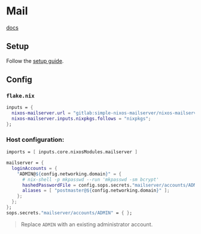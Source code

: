 # Mail

[docs](https://nixos-mailserver.readthedocs.io/en/latest/index.html)

## Setup

Follow the [setup guide](https://nixos-mailserver.readthedocs.io/en/nixos-24.05/setup-guide.html#setup-dns-a-record-for-server).

## Config

### `flake.nix`

```nix
inputs = {
  nixos-mailserver.url = "gitlab:simple-nixos-mailserver/nixos-mailserver";
  nixos-mailserver.inputs.nixpkgs.follows = "nixpkgs";
};
```

### Host configuration:

```nix
imports = [ inputs.core.nixosModules.mailserver ]

mailserver = {
  loginAccounts = {
    "ADMIN@${config.networking.domain}" = {
      # nix-shell -p mkpasswd --run 'mkpasswd -sm bcrypt'
      hashedPasswordFile = config.sops.secrets."mailserver/accounts/ADMIN".path;
      aliases = [ "postmaster@${config.networking.domain}" ];
    };
  };
};
sops.secrets."mailserver/accounts/ADMIN" = { };
```

> Replace `ADMIN` with an existing administrator account.
